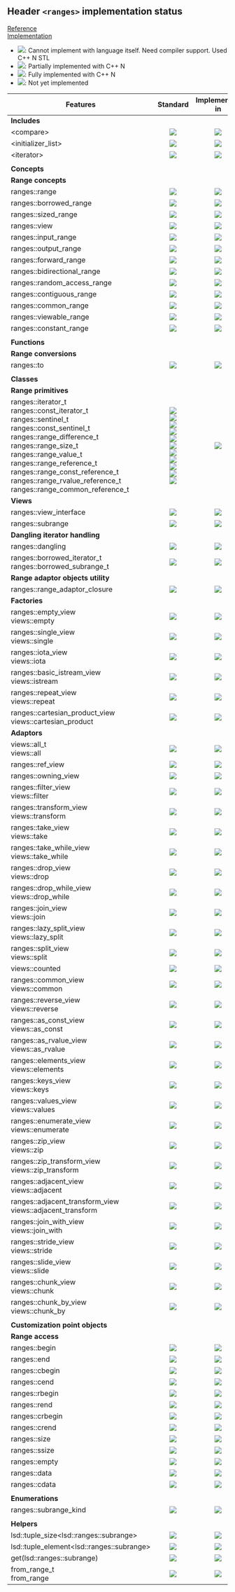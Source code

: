 ## Header `<ranges>` implementation status

[Reference](https://en.cppreference.com/w/cpp/header/ranges)  
[Implementation](../include/lsd/ranges.h)

* ![](https://img.shields.io/badge/C%2B%2B-N-red): Cannot implement with language itself. Need compiler support. Used C++ N STL
* ![](https://img.shields.io/badge/C%2B%2B-N-blue): Partially implemented with C++ N
* ![](https://img.shields.io/badge/C%2B%2B-N-green): Fully implemented with C++ N
* ![][notyet]: Not yet implemented

| Features                                     | Standard             | Implemented in                    |
|----------------------------------------------|:--------------------:|:---------------------------------:|
| **Includes**                                 |                      |                                   |
| \<compare>                                   | ![][cpp20]           | ![][notyet]                       |
| \<initializer_list>                          | ![][cpp11]           | ![][notyet]                       |
| \<iterator>                                  | ![][legacy]          | ![][notyet]                       |
|                                              |                      |                                   |
| **Concepts**                                 |                      |                                   |
| **Range concepts**                           |                      |                                   |
| ranges::range                                | ![][cpp20]           | ![][notyet]                       |
| ranges::borrowed_range                       | ![][cpp20]           | ![][notyet]                       |
| ranges::sized_range                          | ![][cpp20]           | ![][notyet]                       |
| ranges::view                                 | ![][cpp20]           | ![][notyet]                       |
| ranges::input_range                          | ![][cpp20]           | ![][notyet]                       |
| ranges::output_range                         | ![][cpp20]           | ![][notyet]                       |
| ranges::forward_range                        | ![][cpp20]           | ![][notyet]                       |
| ranges::bidirectional_range                  | ![][cpp20]           | ![][notyet]                       |
| ranges::random_access_range                  | ![][cpp20]           | ![][notyet]                       |
| ranges::contiguous_range                     | ![][cpp20]           | ![][notyet]                       |
| ranges::common_range                         | ![][cpp20]           | ![][notyet]                       |
| ranges::viewable_range                       | ![][cpp20]           | ![][notyet]                       |
| ranges::constant_range                       | ![][cpp23]           | ![][notyet]                       |
|                                              |                      |                                   |
| **Functions**                                |                      |                                   |
| **Range conversions**                        |                      |                                   |
| ranges::to                                   | ![][cpp23]           | ![][notyet]                       |
|                                              |                      |                                   |
| **Classes**                                  |                      |                                   |
| **Range primitives**                         |                      |                                   |
| ranges::iterator_t <br/>ranges::const_iterator_t <br/>ranges::sentinel_t <br/>ranges::const_sentinel_t <br/>ranges::range_difference_t <br/>ranges::range_size_t  <br/>ranges::range_value_t <br/>ranges::range_reference_t <br/>ranges::range_const_reference_t <br/>ranges::range_rvalue_reference_t <br/>ranges::range_common_reference_t | ![][cpp20] <br/>![][cpp23] <br/>![][cpp20] <br/>![][cpp23] <br/>![][cpp20] <br/>![][cpp20] <br/>![][cpp20] <br/>![][cpp20] <br/>![][cpp23] <br/>![][cpp20] <br/>![][cpp20] | ![][notyet]                       |
| **Views**                                    |                      |                                   |
| ranges::view_interface                       | ![][cpp20]           | ![][notyet]                       |
| ranges::subrange                             | ![][cpp20]           | ![][notyet]                       |
| **Dangling iterator handling**               |                      |                                   |
| ranges::dangling                             | ![][cpp20]           | ![][notyet]                       |
| ranges::borrowed_iterator_t <br/>ranges::borrowed_subrange_t | ![][cpp20]           | ![][notyet]                       |
| **Range adaptor objects utility**            |                      |                                   |
| ranges::range_adaptor_closure                | ![][cpp23]           | ![][notyet]                       |
| **Factories**                                |                      |                                   |
| ranges::empty_view <br/>views::empty         | ![][cpp20]           | ![][notyet]                       |
| ranges::single_view <br/>views::single       | ![][cpp20]           | ![][notyet]                       |
| ranges::iota_view <br/>views::iota           | ![][cpp20]           | ![][notyet]                       |
| ranges::basic_istream_view <br/>views::istream | ![][cpp20]           | ![][notyet]                       |
| ranges::repeat_view <br/>views::repeat       | ![][cpp23]           | ![][notyet]                       |
| ranges::cartesian_product_view <br/>views::cartesian_product | ![][cpp23]           | ![][notyet]                       |
| **Adaptors**                                 |                      |                                   |
| views::all_t <br/>views::all                 | ![][cpp20]           | ![][notyet]                       |
| ranges::ref_view                             | ![][cpp20]           | ![][notyet]                       |
| ranges::owning_view                          | ![][cpp20]           | ![][notyet]                       |
| ranges::filter_view <br/>views::filter       | ![][cpp20]           | ![][notyet]                       |
| ranges::transform_view <br/>views::transform | ![][cpp20]           | ![][notyet]                       |
| ranges::take_view <br/>views::take           | ![][cpp20]           | ![][notyet]                       |
| ranges::take_while_view <br/>views::take_while | ![][cpp20]           | ![][notyet]                       |
| ranges::drop_view <br/>views::drop           | ![][cpp20]           | ![][notyet]                       |
| ranges::drop_while_view <br/>views::drop_while | ![][cpp20]           | ![][notyet]                       |
| ranges::join_view <br/>views::join           | ![][cpp20]           | ![][notyet]                       |
| ranges::lazy_split_view <br/>views::lazy_split | ![][cpp20]           | ![][notyet]                       |
| ranges::split_view <br/>views::split         | ![][cpp20]           | ![][notyet]                       |
| views::counted                               | ![][cpp20]           | ![][notyet]                       |
| ranges::common_view <br/>views::common       | ![][cpp20]           | ![][notyet]                       |
| ranges::reverse_view <br/>views::reverse     | ![][cpp20]           | ![][notyet]                       |
| ranges::as_const_view <br/>views::as_const   | ![][cpp23]           | ![][notyet]                       |
| ranges::as_rvalue_view <br/>views::as_rvalue | ![][cpp23]           | ![][notyet]                       |
| ranges::elements_view <br/>views::elements   | ![][cpp20]           | ![][notyet]                       |
| ranges::keys_view <br/>views::keys           | ![][cpp20]           | ![][notyet]                       |
| ranges::values_view <br/>views::values       | ![][cpp20]           | ![][notyet]                       |
| ranges::enumerate_view <br/>views::enumerate | ![][cpp23]           | ![][notyet]                       |
| ranges::zip_view <br/>views::zip             | ![][cpp23]           | ![][notyet]                       |
| ranges::zip_transform_view <br/>views::zip_transform | ![][cpp23]           | ![][notyet]                       |
| ranges::adjacent_view <br/>views::adjacent   | ![][cpp23]           | ![][notyet]                       |
| ranges::adjacent_transform_view <br/>views::adjacent_transform | ![][cpp23]           | ![][notyet]                       |
| ranges::join_with_view <br/>views::join_with | ![][cpp23]           | ![][notyet]                       |
| ranges::stride_view <br/>views::stride       | ![][cpp23]           | ![][notyet]                       |
| ranges::slide_view <br/>views::slide         | ![][cpp23]           | ![][notyet]                       |
| ranges::chunk_view <br/>views::chunk         | ![][cpp23]           | ![][notyet]                       |
| ranges::chunk_by_view <br/>views::chunk_by   | ![][cpp23]           | ![][notyet]                       |
|                                              |                      |                                   |
| **Customization point objects**              |                      |                                   |
| **Range access**                             |                      |                                   |
| ranges::begin                                | ![][cpp20]           | ![][notyet]                       |
| ranges::end                                  | ![][cpp20]           | ![][notyet]                       |
| ranges::cbegin                               | ![][cpp20]           | ![][notyet]                       |
| ranges::cend                                 | ![][cpp20]           | ![][notyet]                       |
| ranges::rbegin                               | ![][cpp20]           | ![][notyet]                       |
| ranges::rend                                 | ![][cpp20]           | ![][notyet]                       |
| ranges::crbegin                              | ![][cpp20]           | ![][notyet]                       |
| ranges::crend                                | ![][cpp20]           | ![][notyet]                       |
| ranges::size                                 | ![][cpp20]           | ![][notyet]                       |
| ranges::ssize                                | ![][cpp20]           | ![][notyet]                       |
| ranges::empty                                | ![][cpp20]           | ![][notyet]                       |
| ranges::data                                 | ![][cpp20]           | ![][notyet]                       |
| ranges::cdata                                | ![][cpp20]           | ![][notyet]                       |
|                                              |                      |                                   |
| **Enumerations**                             |                      |                                   |
| ranges::subrange_kind                        | ![][cpp20]           | ![][notyet]                       |
|                                              |                      |                                   |
| **Helpers**                                  |                      |                                   |
| lsd::tuple_size\<lsd::ranges::subrange>        | ![][cpp20]           | ![][notyet]                       |
| lsd::tuple_element\<lsd::ranges::subrange>     | ![][cpp20]           | ![][notyet]                       |
| get(lsd::ranges::subrange)                    | ![][cpp20]           | ![][notyet]                       |
| from_range_t <br/>from_range                 | ![][cpp23]           | ![][notyet]                       |


<!--
	C++11: 2	| 0
	C++20: 56	| 0
	C++23: 18	| 0

	Total: 76	| 0-->

[notyet]: https://img.shields.io/badge/Not_yet-orange
[removed]: https://img.shields.io/badge/Removed-red
[legacy]: https://img.shields.io/badge/legacy-grey

[cppno11]: https://img.shields.io/badge/C%2B%2B-11-red
[cppno14]: https://img.shields.io/badge/C%2B%2B-14-red
[cppno17]: https://img.shields.io/badge/C%2B%2B-17-red
[cppno20]: https://img.shields.io/badge/C%2B%2B-20-red
[cppno23]: https://img.shields.io/badge/C%2B%2B-23-red

[cpppt11]: https://img.shields.io/badge/C%2B%2B-11-blue
[cpppt14]: https://img.shields.io/badge/C%2B%2B-14-blue
[cpppt17]: https://img.shields.io/badge/C%2B%2B-17-blue
[cpppt20]: https://img.shields.io/badge/C%2B%2B-20-blue
[cpppt23]: https://img.shields.io/badge/C%2B%2B-23-blue

[cpp11]: https://img.shields.io/badge/C%2B%2B-11-green
[cpp14]: https://img.shields.io/badge/C%2B%2B-14-green
[cpp17]: https://img.shields.io/badge/C%2B%2B-17-green
[cpp20]: https://img.shields.io/badge/C%2B%2B-20-green
[cpp23]: https://img.shields.io/badge/C%2B%2B-23-green
